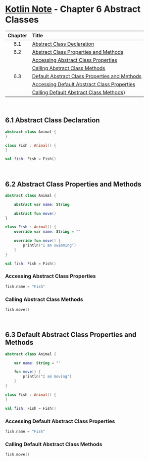 # [Kotlin Note](../../README.md) - Chapter 6 Abstract Classes
| Chapter | Title |
| :-: | :- |
| 6.1 | [Abstract Class Declaration](#61-abstract-class-declaration) |
| 6.2 | [Abstract Class Properties and Methods](#62-abstract-class-properties-and-methods) |
|  | [Accessing Abstract Class Properties](#accessing-abstract-class-properties) |
|  | [Calling Abstract Class Methods](#calling-abstract-class-methods) |
| 6.3 | [Default Abstract Class Properties and Methods](#63-default-abstract-class-properties-and-methods) |
|  | [Accessing Default Abstract Class Properties](#accessing-default-abstract-class-properties) |
|  | [Calling Default Abstract Class Methods](#calling-default-abstract-class-methods)) |

<br />

## 6.1 Abstract Class Declaration
```kotlin
abstract class Animal {
}

class Fish : Animal() {
}
```
```kotlin
val fish: Fish = Fish()
```

<br />

## 6.2 Abstract Class Properties and Methods
```kotlin
abstract class Animal {

    abstract var name: String

    abstract fun move()
}

class Fish : Animal() {
    override var name: String = ""

    override fun move() {
        println("I am swimming")
    }
}
```
```kotlin
val fish: Fish = Fish()
```

### Accessing Abstract Class Properties
```kotlin
fish.name = "Fish"
```

### Calling Abstract Class Methods
```kotlin
fish.move()
```

<br />

## 6.3 Default Abstract Class Properties and Methods
```kotlin
abstract class Animal {

    var name: String = ""

    fun move() {
        println("I am moving")
    }
}

class Fish : Animal() {
}
```
```kotlin
val fish: Fish = Fish()
```

### Accessing Default Abstract Class Properties
```kotlin
fish.name = "Fish"
```

### Calling Default Abstract Class Methods
```kotlin
fish.move()
```

<br />
